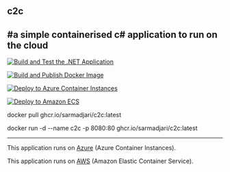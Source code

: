## c2c

#a simple containerised c# application to run on the cloud
---

[![Build and Test the .NET Application](https://github.com/sarmadjari/c2c/actions/workflows/test_build_dotnet.yml/badge.svg?branch=main)](https://github.com/sarmadjari/c2c/actions/workflows/test_build_dotnet.yml)

[![Build and Publish Docker Image](https://github.com/sarmadjari/c2c/actions/workflows/publish_docker_image.yml/badge.svg)](https://github.com/sarmadjari/c2c/actions/workflows/publish_docker_image.yml)

[![Deploy to Azure Container Instances](https://github.com/sarmadjari/c2c/actions/workflows/deploy_to_azure.yml/badge.svg)](https://github.com/sarmadjari/c2c/actions/workflows/deploy_to_azure.yml)

[![Deploy to Amazon ECS](https://github.com/sarmadjari/c2c/actions/workflows/deploy_to_aws.yml/badge.svg)](https://github.com/sarmadjari/c2c/actions/workflows/deploy_to_aws.yml)


docker pull ghcr.io/sarmadjari/c2c:latest

docker run -d --name c2c -p 8080:80 ghcr.io/sarmadjari/c2c:latest

---

This application runs on [Azure] (Azure Container Instances).

This application runs on [AWS] (Amazon Elastic Container Service).


[Azure]: http://c2c.az.sarmad.cloud/
[AWS]: http://c2c.aws.sarmad.cloud/
